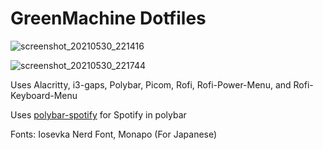 # GreenMachine Dotfiles

![screenshot_20210530_221416](https://user-images.githubusercontent.com/79222678/120133859-e66d9e00-c19a-11eb-955a-3481568f7837.png)

![screenshot_20210530_221744](https://user-images.githubusercontent.com/79222678/120133867-ea012500-c19a-11eb-83f6-4bb6f81ce974.png)

Uses Alacritty, i3-gaps, Polybar, Picom, Rofi, Rofi-Power-Menu, and Rofi-Keyboard-Menu

Uses [polybar-spotify](https://github.com/Jvanrhijn/polybar-spotify) for Spotify in polybar

Fonts: Iosevka Nerd Font, Monapo (For Japanese)
